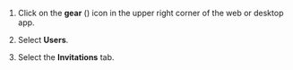 1. Click on the **gear** (<i class="zulip-icon zulip-icon-gear"></i>) icon in the upper
   right corner of the web or desktop app.

1. Select <i class="fa fa-user"></i> **Users**.

1. Select the **Invitations** tab.
